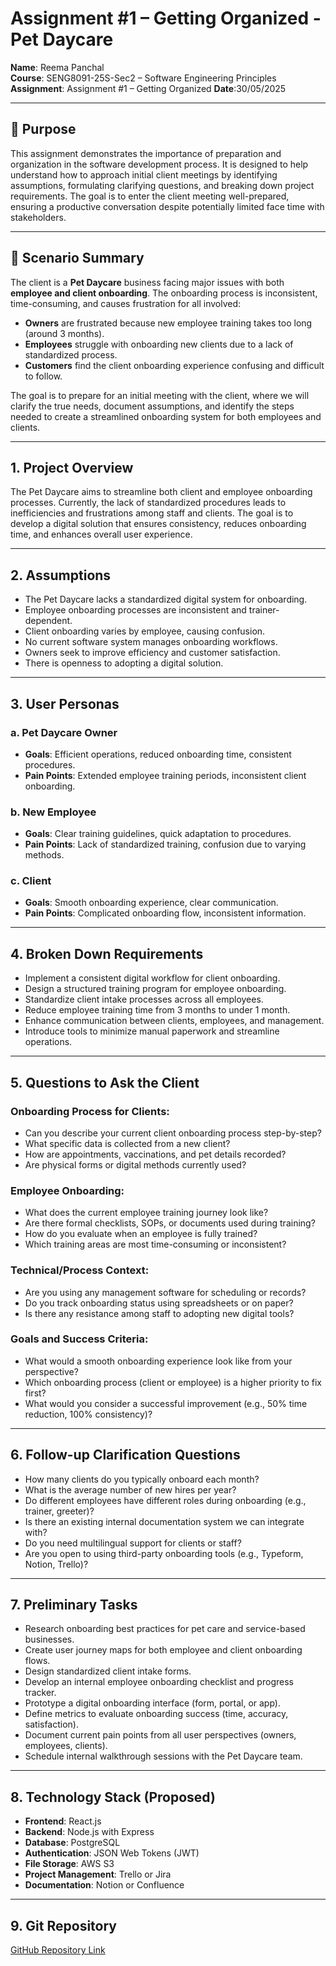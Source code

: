 # Assignment #1 – Getting Organized - Pet Daycare

**Name**: Reema Panchal  
**Course**: SENG8091-25S-Sec2 – Software Engineering Principles  
**Assignment**: Assignment #1 – Getting Organized
**Date**:30/05/2025

---

## 📌 Purpose

This assignment demonstrates the importance of preparation and organization in the software development process. It is designed to help understand how to approach initial client meetings by identifying assumptions, formulating clarifying questions, and breaking down project requirements. The goal is to enter the client meeting well-prepared, ensuring a productive conversation despite potentially limited face time with stakeholders.

---

## 📖 Scenario Summary

The client is a **Pet Daycare** business facing major issues with both **employee and client onboarding**. The onboarding process is inconsistent, time-consuming, and causes frustration for all involved:

- **Owners** are frustrated because new employee training takes too long (around 3 months).
- **Employees** struggle with onboarding new clients due to a lack of standardized process.
- **Customers** find the client onboarding experience confusing and difficult to follow.

The goal is to prepare for an initial meeting with the client, where we will clarify the true needs, document assumptions, and identify the steps needed to create a streamlined onboarding system for both employees and clients.

---

## 1. Project Overview

The Pet Daycare aims to streamline both client and employee onboarding processes. Currently, the lack of standardized procedures leads to inefficiencies and frustrations among staff and clients. The goal is to develop a digital solution that ensures consistency, reduces onboarding time, and enhances overall user experience.

---

## 2. Assumptions

- The Pet Daycare lacks a standardized digital system for onboarding.
- Employee onboarding processes are inconsistent and trainer-dependent.
- Client onboarding varies by employee, causing confusion.
- No current software system manages onboarding workflows.
- Owners seek to improve efficiency and customer satisfaction.
- There is openness to adopting a digital solution.

---

## 3. User Personas

### a. Pet Daycare Owner
- **Goals**: Efficient operations, reduced onboarding time, consistent procedures.
- **Pain Points**: Extended employee training periods, inconsistent client onboarding.

### b. New Employee
- **Goals**: Clear training guidelines, quick adaptation to procedures.
- **Pain Points**: Lack of standardized training, confusion due to varying methods.

### c. Client
- **Goals**: Smooth onboarding experience, clear communication.
- **Pain Points**: Complicated onboarding flow, inconsistent information.

---

## 4. Broken Down Requirements

- Implement a consistent digital workflow for client onboarding.
- Design a structured training program for employee onboarding.
- Standardize client intake processes across all employees.
- Reduce employee training time from 3 months to under 1 month.
- Enhance communication between clients, employees, and management.
- Introduce tools to minimize manual paperwork and streamline operations.

---

## 5. Questions to Ask the Client

### Onboarding Process for Clients:
- Can you describe your current client onboarding process step-by-step?
- What specific data is collected from a new client?
- How are appointments, vaccinations, and pet details recorded?
- Are physical forms or digital methods currently used?

### Employee Onboarding:
- What does the current employee training journey look like?
- Are there formal checklists, SOPs, or documents used during training?
- How do you evaluate when an employee is fully trained?
- Which training areas are most time-consuming or inconsistent?

### Technical/Process Context:
- Are you using any management software for scheduling or records?
- Do you track onboarding status using spreadsheets or on paper?
- Is there any resistance among staff to adopting new digital tools?

### Goals and Success Criteria:
- What would a smooth onboarding experience look like from your perspective?
- Which onboarding process (client or employee) is a higher priority to fix first?
- What would you consider a successful improvement (e.g., 50% time reduction, 100% consistency)?

---

## 6. Follow-up Clarification Questions

- How many clients do you typically onboard each month?
- What is the average number of new hires per year?
- Do different employees have different roles during onboarding (e.g., trainer, greeter)?
- Is there an existing internal documentation system we can integrate with?
- Do you need multilingual support for clients or staff?
- Are you open to using third-party onboarding tools (e.g., Typeform, Notion, Trello)?

---

## 7. Preliminary Tasks

- Research onboarding best practices for pet care and service-based businesses.
- Create user journey maps for both employee and client onboarding flows.
- Design standardized client intake forms.
- Develop an internal employee onboarding checklist and progress tracker.
- Prototype a digital onboarding interface (form, portal, or app).
- Define metrics to evaluate onboarding success (time, accuracy, satisfaction).
- Document current pain points from all user perspectives (owners, employees, clients).
- Schedule internal walkthrough sessions with the Pet Daycare team.

---

## 8. Technology Stack (Proposed)

- **Frontend**: React.js
- **Backend**: Node.js with Express
- **Database**: PostgreSQL
- **Authentication**: JSON Web Tokens (JWT)
- **File Storage**: AWS S3
- **Project Management**: Trello or Jira
- **Documentation**: Notion or Confluence

---

## 9. Git Repository

[GitHub Repository Link](https://github.com/Reemap7575/pet-daycare-initial-meeting-prep)
